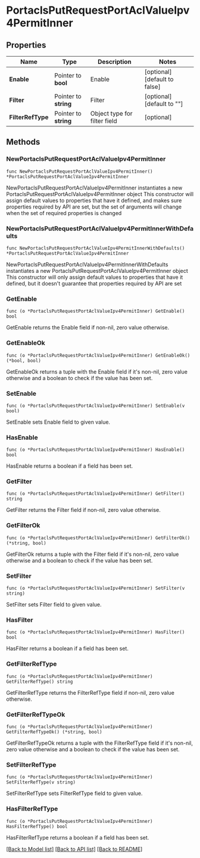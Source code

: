 # PortaclsPutRequestPortAclValueIpv4PermitInner

## Properties

Name | Type | Description | Notes
------------ | ------------- | ------------- | -------------
**Enable** | Pointer to **bool** | Enable | [optional] [default to false]
**Filter** | Pointer to **string** | Filter | [optional] [default to ""]
**FilterRefType** | Pointer to **string** | Object type for filter field | [optional] 

## Methods

### NewPortaclsPutRequestPortAclValueIpv4PermitInner

`func NewPortaclsPutRequestPortAclValueIpv4PermitInner() *PortaclsPutRequestPortAclValueIpv4PermitInner`

NewPortaclsPutRequestPortAclValueIpv4PermitInner instantiates a new PortaclsPutRequestPortAclValueIpv4PermitInner object
This constructor will assign default values to properties that have it defined,
and makes sure properties required by API are set, but the set of arguments
will change when the set of required properties is changed

### NewPortaclsPutRequestPortAclValueIpv4PermitInnerWithDefaults

`func NewPortaclsPutRequestPortAclValueIpv4PermitInnerWithDefaults() *PortaclsPutRequestPortAclValueIpv4PermitInner`

NewPortaclsPutRequestPortAclValueIpv4PermitInnerWithDefaults instantiates a new PortaclsPutRequestPortAclValueIpv4PermitInner object
This constructor will only assign default values to properties that have it defined,
but it doesn't guarantee that properties required by API are set

### GetEnable

`func (o *PortaclsPutRequestPortAclValueIpv4PermitInner) GetEnable() bool`

GetEnable returns the Enable field if non-nil, zero value otherwise.

### GetEnableOk

`func (o *PortaclsPutRequestPortAclValueIpv4PermitInner) GetEnableOk() (*bool, bool)`

GetEnableOk returns a tuple with the Enable field if it's non-nil, zero value otherwise
and a boolean to check if the value has been set.

### SetEnable

`func (o *PortaclsPutRequestPortAclValueIpv4PermitInner) SetEnable(v bool)`

SetEnable sets Enable field to given value.

### HasEnable

`func (o *PortaclsPutRequestPortAclValueIpv4PermitInner) HasEnable() bool`

HasEnable returns a boolean if a field has been set.

### GetFilter

`func (o *PortaclsPutRequestPortAclValueIpv4PermitInner) GetFilter() string`

GetFilter returns the Filter field if non-nil, zero value otherwise.

### GetFilterOk

`func (o *PortaclsPutRequestPortAclValueIpv4PermitInner) GetFilterOk() (*string, bool)`

GetFilterOk returns a tuple with the Filter field if it's non-nil, zero value otherwise
and a boolean to check if the value has been set.

### SetFilter

`func (o *PortaclsPutRequestPortAclValueIpv4PermitInner) SetFilter(v string)`

SetFilter sets Filter field to given value.

### HasFilter

`func (o *PortaclsPutRequestPortAclValueIpv4PermitInner) HasFilter() bool`

HasFilter returns a boolean if a field has been set.

### GetFilterRefType

`func (o *PortaclsPutRequestPortAclValueIpv4PermitInner) GetFilterRefType() string`

GetFilterRefType returns the FilterRefType field if non-nil, zero value otherwise.

### GetFilterRefTypeOk

`func (o *PortaclsPutRequestPortAclValueIpv4PermitInner) GetFilterRefTypeOk() (*string, bool)`

GetFilterRefTypeOk returns a tuple with the FilterRefType field if it's non-nil, zero value otherwise
and a boolean to check if the value has been set.

### SetFilterRefType

`func (o *PortaclsPutRequestPortAclValueIpv4PermitInner) SetFilterRefType(v string)`

SetFilterRefType sets FilterRefType field to given value.

### HasFilterRefType

`func (o *PortaclsPutRequestPortAclValueIpv4PermitInner) HasFilterRefType() bool`

HasFilterRefType returns a boolean if a field has been set.


[[Back to Model list]](../README.md#documentation-for-models) [[Back to API list]](../README.md#documentation-for-api-endpoints) [[Back to README]](../README.md)



